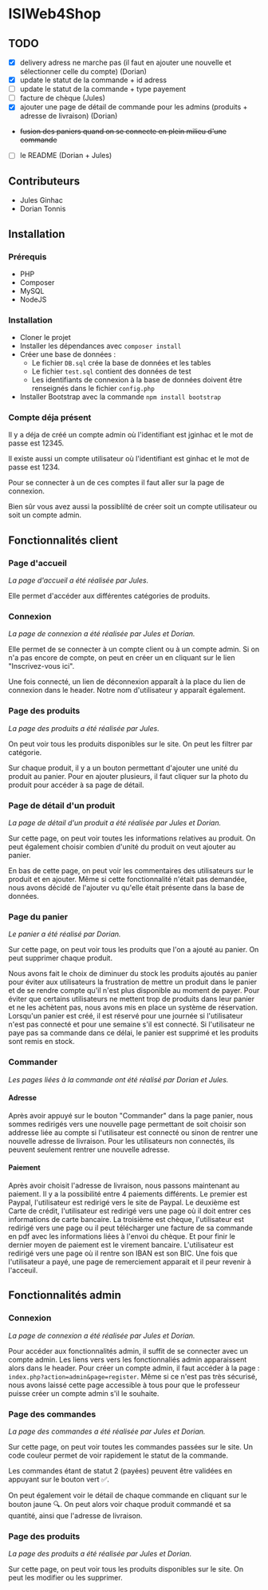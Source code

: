 # ISIWeb4Shop


## TODO

- [x] delivery adress ne marche pas (il faut en ajouter une nouvelle et sélectionner celle du compte) (Dorian)
- [x] update le statut de la commande + id adress
- [ ] update le statut de la commande + type payement
- [ ] facture de chèque (Jules)
- [x] ajouter une page de détail de commande pour les admins (produits + adresse de livraison) (Dorian)
- ~~fusion des paniers quand on se connecte en plein milieu d'une commande~~
- [ ] le README (Dorian + Jules)


## Contributeurs

- Jules Ginhac
- Dorian Tonnis


## Installation

### Prérequis

- PHP
- Composer
- MySQL
- NodeJS

### Installation

- Cloner le projet
- Installer les dépendances avec `composer install`
- Créer une base de données :
    - Le fichier `DB.sql` crée la base de données et les tables
    - Le fichier `test.sql` contient des données de test
    - Les identifiants de connexion à la base de données doivent être renseignés dans le fichier `config.php`
- Installer Bootstrap avec la commande `npm install bootstrap`

### Compte déja présent

Il y a déja de créé un compte admin où l'identifiant est jginhac et le mot de passe est 12345.

Il existe aussi un compte utilisateur où l'identifiant est ginhac et le mot de passe est 1234.

Pour se connecter à un de ces comptes il faut aller sur la page de connexion.

Bien sûr vous avez aussi la possiblilté de créer soit un compte utilisateur ou soit un compte admin.

## Fonctionnalités client

### Page d'accueil

*La page d'accueil a été réalisée par Jules.*

Elle permet d'accéder aux différentes catégories de produits.

### Connexion

*La page de connexion a été réalisée par Jules et Dorian.*

Elle permet de se connecter à un compte client ou à un compte admin. Si on n'a pas encore de compte, on peut en créer un en cliquant sur le lien "Inscrivez-vous ici".

Une fois connecté, un lien de déconnexion apparaît à la place du lien de connexion dans le header. Notre nom d'utilisateur y apparaît également.

### Page des produits

*La page des produits a été réalisée par Jules.*

On peut voir tous les produits disponibles sur le site. On peut les filtrer par catégorie.

Sur chaque produit, il y a un bouton permettant d'ajouter une unité du produit au panier. Pour en ajouter plusieurs, il faut cliquer sur la photo du produit pour accéder à sa page de détail.

### Page de détail d'un produit

*La page de détail d'un produit a été réalisée par Jules et Dorian.*

Sur cette page, on peut voir toutes les informations relatives au produit. On peut également choisir combien d'unité du produit on veut ajouter au panier.

En bas de cette page, on peut voir les commentaires des utilisateurs sur le produit et en ajouter. Même si cette fonctionnalité n'était pas demandée, nous avons décidé de l'ajouter vu qu'elle était présente dans la base de données.

### Page du panier

*Le panier a été réalisé par Dorian.*

Sur cette page, on peut voir tous les produits que l'on a ajouté au panier. On peut supprimer chaque produit.

Nous avons fait le choix de diminuer du stock les produits ajoutés au panier pour éviter aux utilisateurs la frustration de mettre un produit dans le panier et de se rendre compte qu'il n'est plus disponible au moment de payer. Pour éviter que certains utilisateurs ne mettent trop de produits dans leur panier et ne les achètent pas, nous avons mis en place un système de réservation. Lorsqu'un panier est créé, il est réservé pour une journée si l'utilisateur n'est pas connecté et pour une semaine s'il est connecté. Si l'utilisateur ne paye pas sa commande dans ce délai, le panier est supprimé et les produits sont remis en stock.

### Commander

*Les pages liées à la commande ont été réalisé par Dorian et Jules.*

#### Adresse

Après avoir appuyé sur le bouton "Commander" dans la page panier, nous sommes redirigés vers une nouvelle page permettant de soit choisir son addresse liée au compte si l'utilisateur est connecté ou sinon de rentrer une nouvelle adresse de livraison. Pour les utilisateurs non connectés, ils peuvent seulement rentrer une nouvelle adresse. 

#### Paiement

Après avoir choisit l'adresse de livraison, nous passons maintenant au paiement. Il y a la possibilité entre 4 paiements différents. Le premier est Paypal, l'utilisateur est redirigé vers le site de Paypal. Le deuxième est Carte de crédit, l'utilisateur est redirigé vers une page où il doit entrer ces informations de carte bancaire. La troisième est chèque, l'utilisateur est redirigé vers une page ou il peut télécharger une facture de sa commande en pdf avec les informations liées à l'envoi du chèque. Et pour finir le dernier moyen de paiement est le virement bancaire. L'utilisateur est redirigé vers une page où il rentre son IBAN est son BIC. Une fois que l'utilisateur a payé, une page de remerciement apparait et il peur revenir à  l'acceuil.

## Fonctionnalités admin

### Connexion

*La page de connexion a été réalisée par Jules et Dorian.*

Pour accéder aux fonctionnalités admin, il suffit de se connecter avec un compte admin. Les liens vers vers les fonctionnaliés admin apparaissent alors dans le header.
Pour créer un compte admin, il faut accéder à la page : `index.php?action=admin&page=register`. Même si ce n'est pas très sécurisé, nous avons laissé cette page accessible à tous pour que le professeur puisse créer un compte admin s'il le souhaite.

### Page des commandes

*La page des commandes a été réalisée par Jules et Dorian.*

Sur cette page, on peut voir toutes les commandes passées sur le site. Un code couleur permet de voir rapidement le statut de la commande.

Les commandes étant de statut 2 (payées) peuvent être validées en appuyant sur le bouton vert ✅.

On peut également voir le détail de chaque commande en cliquant sur le bouton jaune 🔍. On peut alors voir chaque produit commandé et sa quantité, ainsi que l'adresse de livraison.

### Page des produits

*La page des produits a été réalisée par Jules et Dorian.*

Sur cette page, on peut voir tous les produits disponibles sur le site. On peut les modifier ou les supprimer.
